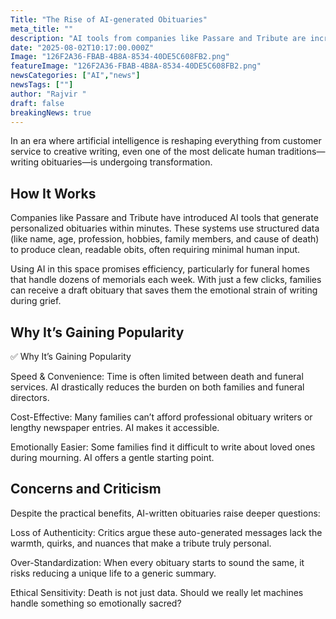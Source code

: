 ```yaml
---
Title: "The Rise of AI‑generated Obituaries"
meta_title: ""
description: "AI tools from companies like Passare and Tribute are increasingly being used by funeral homes to write obituaries within minutes."
date: "2025-08-02T10:17:00.000Z"
Image: "126F2A36-FBAB-4B8A-8534-40DE5C608FB2.png"
featureImage: "126F2A36-FBAB-4B8A-8534-40DE5C608FB2.png"
newsCategories: ["AI","news"]
newsTags: [""]
author: "Rajvir "
draft: false
breakingNews: true
---
```


In an era where artificial intelligence is reshaping everything from customer service to creative writing, even one of the most delicate human traditions—writing obituaries—is undergoing transformation.

## How It Works

Companies like Passare and Tribute have introduced AI tools that generate personalized obituaries within minutes. These systems use structured data (like name, age, profession, hobbies, family members, and cause of death) to produce clean, readable obits, often requiring minimal human input.

Using AI in this space promises efficiency, particularly for funeral homes that handle dozens of memorials each week. With just a few clicks, families can receive a draft obituary that saves them the emotional strain of writing during grief.

## Why It’s Gaining Popularity

✅ Why It’s Gaining Popularity

Speed & Convenience: Time is often limited between death and funeral services. AI drastically reduces the burden on both families and funeral directors.

Cost-Effective: Many families can’t afford professional obituary writers or lengthy newspaper entries. AI makes it accessible.

Emotionally Easier: Some families find it difficult to write about loved ones during mourning. AI offers a gentle starting point.

## Concerns and Criticism

Despite the practical benefits, AI-written obituaries raise deeper questions:

Loss of Authenticity: Critics argue these auto-generated messages lack the warmth, quirks, and nuances that make a tribute truly personal.

Over-Standardization: When every obituary starts to sound the same, it risks reducing a unique life to a generic summary.

Ethical Sensitivity: Death is not just data. Should we really let machines handle something so emotionally sacred?